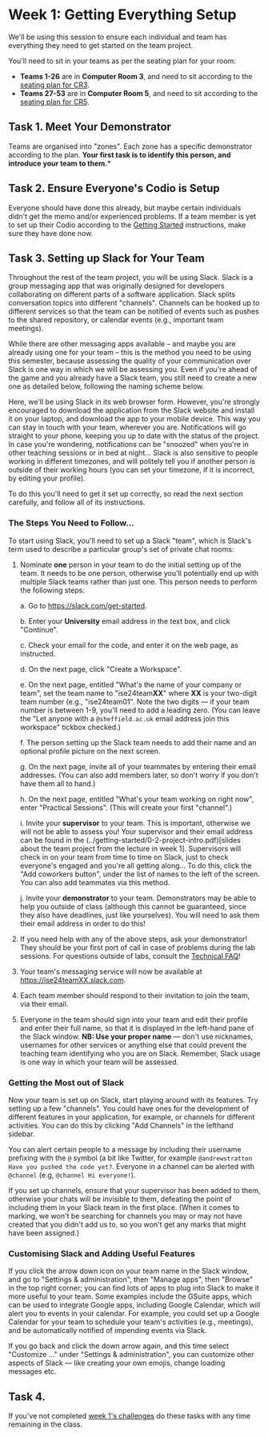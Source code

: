 # Week 1: Getting Everything Setup

We'll be using this session to ensure each individual and team has everything
they need to get started on the team project. 

You'll need to sit in your teams as per the seating plan for your room:

* **Teams 1-26** are in **Computer Room 3**, and need to sit
 according to the [seating plan for CR3](../misc/CR3-seating-plan.pdf).
* **Teams 27-53** are in  **Computer Room 5**, and need to sit according to the
  [seating plan for CR5](../misc/CR5-seating-plan.pdf).

## Task 1. Meet Your Demonstrator

Teams are organised into "zones". Each zone has a specific demonstrator
according to the plan. **Your first task is to identify this person, and introduce
your team to them.***

## Task 2. Ensure Everyone's Codio is Setup

Everyone should have done this already, but maybe certain individuals didn't get
the memo and/or experienced problems. If a team member is yet to set up their
Codio according to the [Getting Started](../getting-started) instructions, make
sure they have done now. 

## Task 3. Setting up Slack for Your Team

Throughout the rest of the team project, you will be using Slack. Slack
is a group messaging app that was originally designed for developers
collaborating on different parts of a software application. Slack splits
conversation topics into different "channels". Channels can be
hooked up to different services so that the team can be notified of events such
as pushes to the shared repository, or calendar events (e.g., important team
meetings).

While there are other messaging apps available – and maybe you are already using
one for your team – this is the method you need to be using this semester,
because assessing the quality of your communication over Slack is one way in
which we will be assessing you. Even if you're ahead of the game and you already
have a Slack team, you still need to create a new one as detailed below,
following the naming scheme below.

Here, we'll be using Slack in its web browser form. However, you're
strongly encouraged to download the application from the Slack website and
install it on your laptop, and download the app to your mobile device. This way
you can stay in touch with your team, wherever you are. Notifications will go
straight to your phone, keeping you up to date with the status of the project.
In case you're wondering, notifications can be "snoozed" when you're in other
teaching sessions or in bed at night... Slack is also sensitive to people
working in different timezones, and will politely tell you if another person is
outside of their working hours (you can set your timezone, if it is incorrect,
by editing your profile).

To do this you'll need to get it set up correctly, so read the next section
carefully, and follow all of its instructions. 

### The Steps You Need to Follow... 

To start using Slack, you'll need to set up a Slack "team", which is Slack's
term used to describe a particular group's set of private chat rooms: 

1. Nominate **one** person in your team to do the initial setting up of the
team. It needs to be one person, otherwise you'll potentially end up with
multiple Slack teams rather than just one. This person needs to perform the
following steps: 

    a. Go to https://slack.com/get-started.

    b. Enter your **University** email address in the text box, and click "Continue".

    c. Check your email for the code, and enter it on the web page, as
    instructed. 
    
    d. On the next page, click "Create a Workspace". 

    e. On the next page, entitled "What's the name of your company or team", set
    the team name to "ise24team**XX**" where **XX** is your two-digit team
    number (e.g., "ise24team01". Note the two digits — if your team number
    is between 1-9, you'll need to add a leading zero. (You can leave the "Let
    anyone with a ``@sheffield.ac.uk`` email address join this workspace"
    tickbox checked.)
    
    f. The person setting up the Slack team needs to add their name and an
    optional profile picture on the next screen. 

    g. On the next page, invite all of your teammates by entering their email
    addresses. (You can also add members later, so don't worry if you don't have
    them all to hand.)
    
    h. On the next page, entitled "What's your team working on right now", enter
    "Practical Sessions". (This will create your first "channel".)

    i. Invite your **supervisor** to your team. This is important, otherwise we
    will not be able to assess you! Your supervisor and their email address can
    be found in the (../getting-started/0-2-project-intro.pdf)[slides about the team project from the lecture in week 1].
    Supervisors will check in on your team from time to time on Slack, just to
    check everyone's engaged and you're all getting along... To do this, click
    the "Add coworkers button", under the list of names to the left of the
    screen. You can also add teammates via this method. 

    j. Invite your **demonstrator** to your team. Demonstrators may be able to 
    help you outside of class (although this cannot be guaranteed, since they 
    also have deadlines, just like yourselves). You will need to ask them their 
    email address in order to do this! 

2. If you need help with any of the above steps, ask your
demonstrator! They should be your first port of call in case of
problems during the lab sessions. For questions outside of labs, consult 
the [Technical FAQ](../technical-FAQ.md)!

3. Your team's messaging service will now be available at
   https://ise24teamXX.slack.com. 

4. Each team member should respond to their invitation to join the team, via
their email. 

5. Everyone in the team should sign into your team and edit their profile and
enter their full name, so that it is displayed in the left-hand pane of the
Slack window. **NB: Use your proper name** — don't use nicknames, usernames for
other services or anything else that could prevent the teaching team identifying
who you are on Slack. Remember, Slack usage is one way in which your team will
be assessed.

### Getting the Most out of Slack

Now your team is set up on Slack, start playing around with its features. Try
setting up a few "channels". You could have ones for the development of
different features in your application, for example, or channels for different
activities. You can do this by clicking "Add Channels" in the lefthand sidebar.

You can alert certain people to a message by including their username  prefixing
with the `@` symbol (a bit like Twitter, for example `@andrewstratton Have you
pushed the code yet?`. Everyone in a channel can be alerted with `@channel`
(e.g, `@channel Hi everyone!`).

If you set up channels, ensure that your supervisor has been added to them,
otherwise your chats will be invisible to them, defeating the point of including
them in your Slack team in the first place. (When it comes to marking, we won't
be searching for channels you may or may not have created that you didn't add us
to, so you won't get any marks that might have been assigned.)

### Customising Slack and Adding Useful Features

If you click the arrow down icon on your team name in the Slack window, and
go to "Settings & administration", then "Manage apps", then "Browse" in the
top right corner; you can find lots of apps to plug into Slack to make it
more useful to your team. Some examples include the GSuite apps, which can
be used to integrate Google apps, including Google Calendar, which will
alert you to events in your calendar. For example, you could set up a
Google Calendar for your team to schedule your team's activities (e.g.,
meetings), and be automatically notified of impending events via Slack.

If you go back and click the down arrow again, and this time select
"Customize ..." under "Settings & administration", you can customize other
aspects of Slack — like creating your own emojis, change loading messages
etc.

## Task 4. 

If you've not completed [week 1's challenges](./challenges.md)
do these tasks with any time remaining in the class.